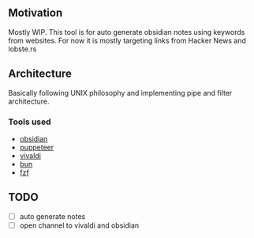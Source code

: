 ## Motivation

Mostly WIP. This tool is for auto generate obsidian notes using keywords from websites.
For now it is mostly targeting links from Hacker News and lobste.rs

## Architecture

Basically following UNIX philosophy and implementing pipe and filter architecture.

### Tools used

- [obsidian](https://obsidian.md)
- [puppeteer](https://pptr.dev)
- [vivaldi](https://vivaldi.com/download/)
- [bun](https://bun.sh)
- [fzf](https://github.com/junegunn/fzf)

## TODO
- [ ] auto generate notes
- [ ] open channel to vivaldi and obsidian
